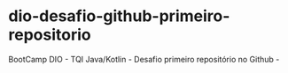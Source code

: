 # dio-desafio-github-primeiro-repositorio
BootCamp DIO - TQI Java/Kotlin - Desafio primeiro repositório no Github - 
